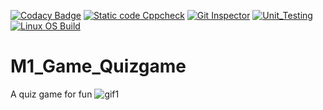 [![Codacy Badge](https://app.codacy.com/project/badge/Grade/0f9bb7893f954250b48bf2b80543ee29)](https://www.codacy.com/gh/sukh-01/M1_Game_Quizgame/dashboard?utm_source=github.com&amp;utm_medium=referral&amp;utm_content=sukh-01/M1_Game_Quizgame&amp;utm_campaign=Badge_Grade)
[![Static code Cppcheck](https://github.com/sukh-01/M1_Game_Quizgame/actions/workflows/cppcheck.yml/badge.svg)](https://github.com/sukh-01/M1_Game_Quizgame/actions/workflows/cppcheck.yml)
[![Git Inspector](https://github.com/sukh-01/M1_Game_Quizgame/actions/workflows/main.yml/badge.svg)](https://github.com/sukh-01/M1_Game_Quizgame/actions/workflows/main.yml)
[![Unit_Testing](https://github.com/sukh-01/M1_Game_Quizgame/actions/workflows/unit_Testing.yml/badge.svg)](https://github.com/sukh-01/M1_Game_Quizgame/actions/workflows/unit_Testing.yml)
[![Linux OS Build](https://github.com/sukh-01/M1_Game_Quizgame/actions/workflows/linux.yml/badge.svg)](https://github.com/sukh-01/M1_Game_Quizgame/actions/workflows/linux.yml)

# M1_Game_Quizgame
A quiz game for fun
![gif1](https://user-images.githubusercontent.com/77190311/143394635-a16fde70-b403-4c73-a248-4ecac879ac2b.gif)
